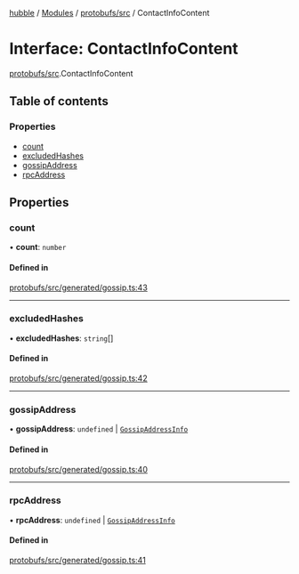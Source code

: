 [hubble](../README.md) / [Modules](../modules.md) / [protobufs/src](../modules/protobufs_src.md) / ContactInfoContent

# Interface: ContactInfoContent

[protobufs/src](../modules/protobufs_src.md).ContactInfoContent

## Table of contents

### Properties

- [count](protobufs_src.ContactInfoContent.md#count)
- [excludedHashes](protobufs_src.ContactInfoContent.md#excludedhashes)
- [gossipAddress](protobufs_src.ContactInfoContent.md#gossipaddress)
- [rpcAddress](protobufs_src.ContactInfoContent.md#rpcaddress)

## Properties

### count

• **count**: `number`

#### Defined in

[protobufs/src/generated/gossip.ts:43](https://github.com/vinliao/hubble/blob/4e20c6c/packages/protobufs/src/generated/gossip.ts#L43)

___

### excludedHashes

• **excludedHashes**: `string`[]

#### Defined in

[protobufs/src/generated/gossip.ts:42](https://github.com/vinliao/hubble/blob/4e20c6c/packages/protobufs/src/generated/gossip.ts#L42)

___

### gossipAddress

• **gossipAddress**: `undefined` \| [`GossipAddressInfo`](../modules/protobufs_src.md#gossipaddressinfo)

#### Defined in

[protobufs/src/generated/gossip.ts:40](https://github.com/vinliao/hubble/blob/4e20c6c/packages/protobufs/src/generated/gossip.ts#L40)

___

### rpcAddress

• **rpcAddress**: `undefined` \| [`GossipAddressInfo`](../modules/protobufs_src.md#gossipaddressinfo)

#### Defined in

[protobufs/src/generated/gossip.ts:41](https://github.com/vinliao/hubble/blob/4e20c6c/packages/protobufs/src/generated/gossip.ts#L41)
